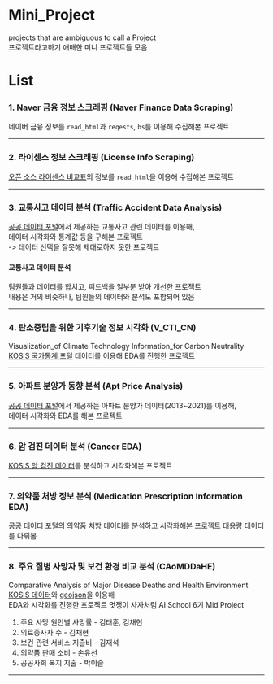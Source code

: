 # Mini_Project
projects that are ambiguous to call a Project  
프로젝트라고하기 애매한 미니 프로젝트들 모음

# List

### 1. Naver 금융 정보 스크래핑 (Naver Finance Data Scraping)
네이버 금융 정보를 `read_html`과 `reqests`, `bs`를 이용해 수집해본 프로젝트  
  
---

### 2. 라이센스 정보 스크래핑 (License Info Scraping)
[오픈 소스 라이센스 비교표](https://olis.or.kr/license/compareGuide.do)의 정보를 `read_html`을 이용해 수집해본 프로젝트
  
---

### 3. 교통사고 데이터 분석 (Traffic Accident Data Analysis)
[공공 데이터 포털]()에서 제공하는 교통사고 관련 데이터를 이용해,  
데이터 시각화와 통계값 등을 구해본 프로젝트  
-> 데이터 선택을 잘못해 제대로하지 못한 프로젝트
#### 교통사고 데이터 분석
팀원들과 데이터를 합치고, 피드백을 일부분 받아 개선한 프로젝트  
내용은 거의 비슷하나, 팀원들의 데이터와 분석도 포함되어 있음

---

### 4. 탄소중립을 위한 기후기술 정보 시각화 (V_CTI_CN)
Visualization_of Climate Technology Information_for Carbon Neutrality  
[KOSIS 국가통계 포털](https://kosis.kr/index/index.do) 데이터를 이용해 EDA를 진행한 프로젝트  

---

### 5. 아파트 분양가 동향 분석 (Apt Price Analysis)
[공공 데이터 포털]()에서 제공하는 아파트 분양가 데이터(2013~2021)를 이용해,  
데이터 시각화와 EDA를 해본 프로젝트

---

### 6. 암 검진 데이터 분석 (Cancer EDA)
[KOSIS 암 검진 데이터](https://kosis.kr/statHtml/statHtml.do?orgId=350&tblId=DT_35007_N010&conn_path=I2)를 분석하고 시각화해본 프로젝트

---

### 7. 의약품 처방 정보 분석 (Medication Prescription Information EDA)
[공공 데이터 포털](https://www.data.go.kr/data/15007117/fileData.do)의 의약품 처방 데이터를 분석하고 시각화해본 프로젝트
대용량 데이터를 다뤄봄

---

### 8. 주요 질병 사망자 및 보건 환경 비교 분석 (CAoMDDaHE)
Comparative Analysis of Major Disease Deaths and Health Environment  
[KOSIS 데이터](https://kosis.kr/statHtml/statHtml.do?orgId=101&tblId=DT_2KAAC13&conn_path=I2)와 [geojson](https://github.com/dr5hn/countries-states-cities-database)을 이용해  
EDA와 시각화를 진행한 프로젝트
멋쟁이 사자처럼 AI School 6기 Mid Project  
1. 주요 사망 원인별 사망률 - 김태훈, 김채현
2. 의료종사자 수 - 김채현
3. 보건 관련 서비스 지출비 - 김재석
4. 의약품 판매 소비 - 손유선
5. 공공사회 복지 지출 - 박이슬

---